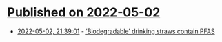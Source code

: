 # [Published on 2022-05-02](index.md)

* [2022-05-02, 21:39:01](https://news.ycombinator.com/item?id=31241276) - [‘Biodegradable’ drinking straws contain PFAS](https://cen.acs.org/environment/persistent-pollutants/Biodegradabledrinking-straws-contain-PFAS/99/i11)
